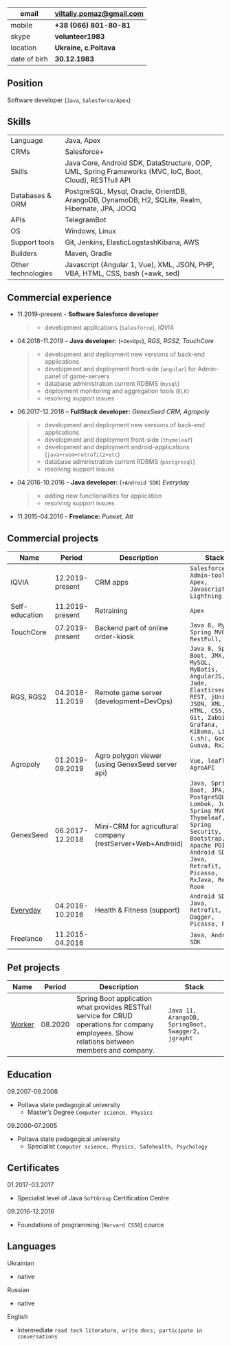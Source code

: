
|email|**viltaliy.pomaz@gmail.com**|
|---|---|
|mobile|**+38 (066) 801-80-81**|
|skype|**volunteer1983**|
|location|**Ukraine, c.Poltava**|
|date of birh|**30.12.1983**|

## Position
Software developer (`Java`, `Salesforce/Apex`)

## Skills

|||
|---|---|
|Language|Java, Apex|
|CRMs|Salesforce+|
|Skills|Java Core, Android SDK, DataStructure, OOP, UML, Spring Frameworks (MVC, IoC, Boot, Cloud), RESTfull API|
|Databases & ORM|PostgreSQL, Mysql, Oracle, OrientDB, ArangoDB, DynamoDB, H2, SQLite, Realm, Hibernate, JPA, JOOQ|
|APIs|TelegramBot|
|OS|Windows, Linux|
|Support tools|Git, Jenkins, ElasticLogstashKibana, AWS|
|Builders|Maven, Gradle|
|Other technologies|Javascript (Angular 1, Vue), XML, JSON, PHP, VBA, HTML, CSS, bash (+awk, sed)|

## Commercial experience
* 11.2019-present - **Software Salesforce developer**
  >- development applications (`Salesforce`), *IQVIA*
* 04.2018-11.2019 – **Java developer:** (`+DevOps`), *RGS, RGS2, TouchCore*
  >- development and deployment new versions of back-end applications
  >- development and deployment front-side (`angular`) for Admin-panel of game-servers
  >- database administration current RDBMS (`mysql`)
  >- deployment monitoring and aggregation tools (`ELK`)
  >- resolving support issues
* 06.2017-12.2018 – **FullStack developer:** *GenexSeed CRM, Agropoly*
  >- development and deployment new versions of back-end applications
  >- development and deployment front-side (`thymeleaf`)
  >- development and deployment android-applications (`java+room+retrofit2+etc`)
  >- database administration current RDBMS (`postgresql`)
  >- resolving support issues
* 04.2016-10.2016 – **Java developer:** (`+Android SDK`) *Everyday*
  >- adding new functionalities for application
  >- resolving support issues
* 11.2015-04.2016 - **Freelance:** *Puneet, Att*

## Commercial projects

|Name|Period|Description|Stack|
|---|---|---|---|
|IQVIA|12.2019-present|CRM apps|`Salesforce, Admin-tools, Apex, Javascript, Lightning`|
|Self-education|11.2019-present|Retraining|`Apex`|
|TouchCore|07.2019-present|Backend part of online order-kiosk|`Java 8, MySql, Spring MVC, RestFull, JSON`|
|RGS, RGS2|04.2018-11.2019|Remote game server (development+DevOps)|`Java 8, Spring Boot, JMX, MySQL, MyBatis, AngularJS, Jade, Elasticsearch, REST, jUnit, JSON, XML, HTML, CSS, Git, Zabbix, Grafana, Kibana, Linux (.sh), Google Guava, RxJava`|
|Agropoly|01.2019-09.2019|Agro polygon viewer (using GenexSeed server api)|`Vue, leaflet, AgroAPI`|
|GenexSeed|06.2017-12.2018|Mini-CRM for agricultural company (restServer+Web+Android)|`Java, Spring Boot, JPA, PostgreSQL, Lombok, Junit, Spring MVC, Thymeleaf, Spring Security, Bootstrap, Apache POI, Android SDK, Java, Retrofit, Picasso, RxJava, Realm, Room`|
|[Everyday](https://play.google.com/store/apps/details?id=ua.mk.diet )|04.2016-10.2016|Health & Fitness (support)|`Android SDK, Java, Retrofit, Dagger, Picasso, Flury`|
|Freelance|11.2015-04.2016||`Java, Android SDK`|

## Pet projects

|Name|Period|Description|Stack|
|---|---|---|---|
|[Worker](http://162.250.120.118:8002/swagger-ui.html)|08.2020|Spring Boot application what provides RESTfull service for CRUD operations for company employees. Show relations between members and company.|`Java 11, ArangoDB, SpringBoot, Swagger2, jgrapht`|

## Education
09.2007-09.2008
- Poltava state pedagogical university
  - Master’s Degree `Computer science, Physics`

09.2000-07.2005
- Poltava state pedagogical university
  - Specialist `Computer science, Physics, Safehealth, Psychology`

## Certificates
01.2017-03.2017
- Specialist level of Java `SoftGroup` Certification Centre

09.2016-12.2016
- Foundations of programming (`Harvard CS50`) cource

## Languages
Ukrainian
- native

Russian
- native

English
- intermediate `read tech literature, write docs, participate in  conversations`

